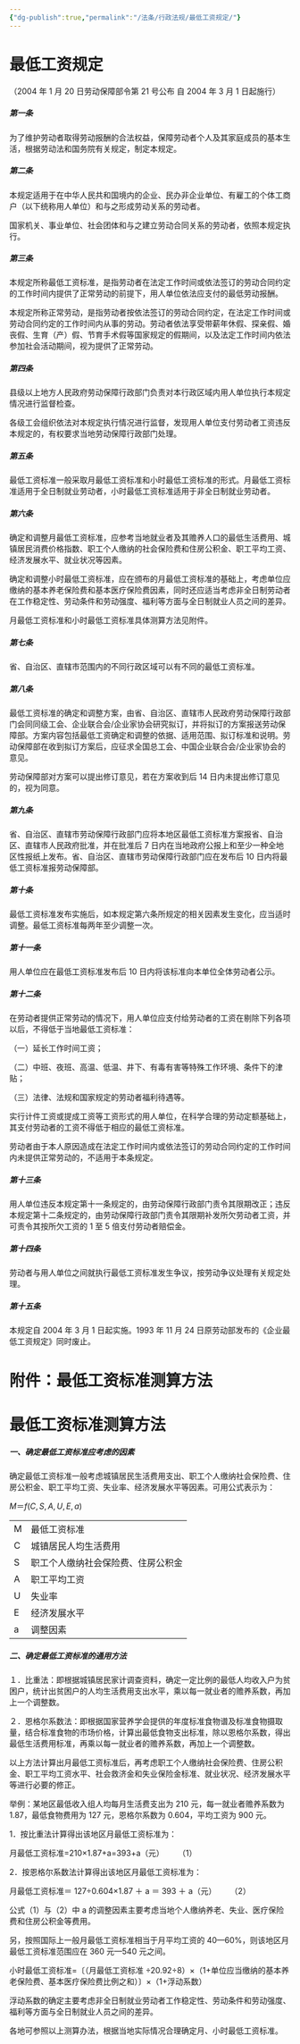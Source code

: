 ```yaml
---
{"dg-publish":true,"permalink":"/法条/行政法规/最低工资规定/"}
---
```



# 最低工资规定

（2004 年 1 月 20 日劳动保障部令第 21 号公布 自 2004 年 3 月 1 日起施行）

##### 第一条

为了维护劳动者取得劳动报酬的合法权益，保障劳动者个人及其家庭成员的基本生活，根据劳动法和国务院有关规定，制定本规定。

##### 第二条

本规定适用于在中华人民共和国境内的企业、民办非企业单位、有雇工的个体工商户（以下统称用人单位）和与之形成劳动关系的劳动者。

国家机关、事业单位、社会团体和与之建立劳动合同关系的劳动者，依照本规定执行。

##### 第三条

本规定所称最低工资标准，是指劳动者在法定工作时间或依法签订的劳动合同约定的工作时间内提供了正常劳动的前提下，用人单位依法应支付的最低劳动报酬。

本规定所称正常劳动，是指劳动者按依法签订的劳动合同约定，在法定工作时间或劳动合同约定的工作时间内从事的劳动。劳动者依法享受带薪年休假、探亲假、婚丧假、生育（产）假、节育手术假等国家规定的假期间，以及法定工作时间内依法参加社会活动期间，视为提供了正常劳动。

##### 第四条

县级以上地方人民政府劳动保障行政部门负责对本行政区域内用人单位执行本规定情况进行监督检查。

各级工会组织依法对本规定执行情况进行监督，发现用人单位支付劳动者工资违反本规定的，有权要求当地劳动保障行政部门处理。

##### 第五条

最低工资标准一般采取月最低工资标准和小时最低工资标准的形式。月最低工资标准适用于全日制就业劳动者，小时最低工资标准适用于非全日制就业劳动者。

##### 第六条

确定和调整月最低工资标准，应参考当地就业者及其赡养人口的最低生活费用、城镇居民消费价格指数、职工个人缴纳的社会保险费和住房公积金、职工平均工资、经济发展水平、就业状况等因素。

确定和调整小时最低工资标准，应在颁布的月最低工资标准的基础上，考虑单位应缴纳的基本养老保险费和基本医疗保险费因素，同时还应适当考虑非全日制劳动者在工作稳定性、劳动条件和劳动强度、福利等方面与全日制就业人员之间的差异。

月最低工资标准和小时最低工资标准具体测算方法见附件。

##### 第七条

省、自治区、直辖市范围内的不同行政区域可以有不同的最低工资标准。

##### 第八条

最低工资标准的确定和调整方案，由省、自治区、直辖市人民政府劳动保障行政部门会同同级工会、企业联合会/企业家协会研究拟订，并将拟订的方案报送劳动保障部。方案内容包括最低工资确定和调整的依据、适用范围、拟订标准和说明。劳动保障部在收到拟订方案后，应征求全国总工会、中国企业联合会/企业家协会的意见。

劳动保障部对方案可以提出修订意见，若在方案收到后 14 日内未提出修订意见的，视为同意。

##### 第九条

省、自治区、直辖市劳动保障行政部门应将本地区最低工资标准方案报省、自治区、直辖市人民政府批准，并在批准后 7 日内在当地政府公报上和至少一种全地区性报纸上发布。省、自治区、直辖市劳动保障行政部门应在发布后 10 日内将最低工资标准报劳动保障部。

##### 第十条

最低工资标准发布实施后，如本规定第六条所规定的相关因素发生变化，应当适时调整。最低工资标准每两年至少调整一次。

##### 第十一条

用人单位应在最低工资标准发布后 10 日内将该标准向本单位全体劳动者公示。

##### 第十二条

在劳动者提供正常劳动的情况下，用人单位应支付给劳动者的工资在剔除下列各项以后，不得低于当地最低工资标准：

（一）延长工作时间工资；

（二）中班、夜班、高温、低温、井下、有毒有害等特殊工作环境、条件下的津贴；

（三）法律、法规和国家规定的劳动者福利待遇等。

实行计件工资或提成工资等工资形式的用人单位，在科学合理的劳动定额基础上，其支付劳动者的工资不得低于相应的最低工资标准。

劳动者由于本人原因造成在法定工作时间内或依法签订的劳动合同约定的工作时间内未提供正常劳动的，不适用于本条规定。

##### 第十三条

用人单位违反本规定第十一条规定的，由劳动保障行政部门责令其限期改正；违反本规定第十二条规定的，由劳动保障行政部门责令其限期补发所欠劳动者工资，并可责令其按所欠工资的 1 至 5 倍支付劳动者赔偿金。

##### 第十四条

劳动者与用人单位之间就执行最低工资标准发生争议，按劳动争议处理有关规定处理。

##### 第十五条

本规定自 2004 年 3 月 1 日起实施。1993 年 11 月 24 日原劳动部发布的《企业最低工资规定》同时废止。

# 附件：最低工资标准测算方法

# 最低工资标准测算方法

##### 一、确定最低工资标准应考虑的因素

确定最低工资标准一般考虑城镇居民生活费用支出、职工个人缴纳社会保险费、住房公积金、职工平均工资、失业率、经济发展水平等因素。可用公式表示为：

$M ＝ f(C, S, A, U, E, a)$

|     |                                    |
| --- | ---------------------------------- |
| M   | 最低工资标准                       |
| C   | 城镇居民人均生活费用               |
| S   | 职工个人缴纳社会保险费、住房公积金 |
| A   | 职工平均工资                       |
| U   | 失业率                             |
| E   | 经济发展水平                       |
| a   | 调整因素                           |


##### 二、确定最低工资标准的通用方法

１．比重法：即根据城镇居民家计调查资料，确定一定比例的最低人均收入户为贫困户，统计出贫困户的人均生活费用支出水平，乘以每一就业者的赡养系数，再加上一个调整数。

２．恩格尔系数法：即根据国家营养学会提供的年度标准食物谱及标准食物摄取量，结合标准食物的市场价格，计算出最低食物支出标准，除以恩格尔系数，得出最低生活费用标准，再乘以每一就业者的赡养系数，再加上一个调整数。

以上方法计算出月最低工资标准后，再考虑职工个人缴纳社会保险费、住房公积金、职工平均工资水平、社会救济金和失业保险金标准、就业状况、经济发展水平等进行必要的修正。

举例：某地区最低收入组人均每月生活费支出为 210 元，每一就业者赡养系数为 1.87，最低食物费用为 127 元，恩格尔系数为 0.604，平均工资为 900 元。

1．按比重法计算得出该地区月最低工资标准为：

月最低工资标准=210×1.87+a=393+a（元）    （1）

2．按恩格尔系数法计算得出该地区月最低工资标准为：

月最低工资标准＝ 127÷0.604×1.87 ＋ a ＝ 393 ＋ a（元）    （2）

公式（1）与（2）中 a 的调整因素主要考虑当地个人缴纳养老、失业、医疗保险费和住房公积金等费用。

另，按照国际上一般月最低工资标准相当于月平均工资的 40—60%，则该地区月最低工资标准范围应在 360 元—540 元之间。

小时最低工资标准=〔（月最低工资标准 ÷20.92÷8）×（1+单位应当缴纳的基本养老保险费、基本医疗保险费比例之和）〕×（1+浮动系数）

浮动系数的确定主要考虑非全日制就业劳动者工作稳定性、劳动条件和劳动强度、福利等方面与全日制就业人员之间的差异。

各地可参照以上测算办法，根据当地实际情况合理确定月、小时最低工资标准。
